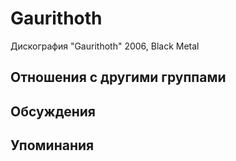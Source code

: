 # Gaurithoth

Дискография
"Gaurithoth" 2006, Black Metal

## Отношения с другими группами


## Обсуждения


## Упоминания


